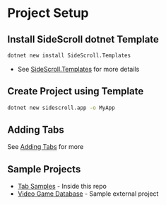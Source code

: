 # Project Setup

## Install SideScroll dotnet Template

```bash
dotnet new install SideScroll.Templates
```
- See [SideScroll.Templates](https://github.com/SideScrollUI/SideScroll.Templates) for more details

## Create Project using Template

```bash
dotnet new sidescroll.app -o MyApp
```

## Adding Tabs

See [Adding Tabs](AddingTabs.md) for more

## Sample Projects

- [Tab Samples](../../Libraries/SideScroll.Avalonia.Samples/MainWindow.cs) - Inside this repo
- [Video Game Database](https://github.com/SideScrollUI/VideoGamesDB) - Sample external project
